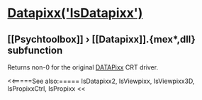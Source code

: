 # [Datapixx('IsDatapixx')](Datapixx-IsDatapixx) 
## [[Psychtoolbox]] &#8250; [[Datapixx]].{mex*,dll} subfunction


Returns non-0 for the original [DATAPixx](DATAPixx) CRT driver.  
  


<<=====See also:=====
IsDatapixx2, IsViewpixx, IsViewpixx3D, IsPropixxCtrl, IsPropixx
<<